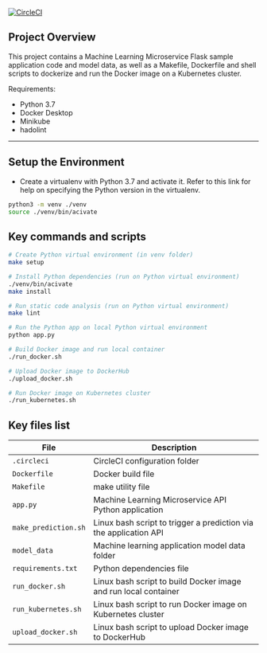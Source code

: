 [![CircleCI](https://dl.circleci.com/status-badge/img/gh/avneeshverma1234/udacitymachinelearningsubmission/tree/main.svg?style=svg)](https://dl.circleci.com/status-badge/redirect/gh/avneeshverma1234/udacitymachinelearningsubmission/tree/main)

## Project Overview

This project contains a Machine Learning Microservice Flask sample application code and model data, as well as a Makefile, Dockerfile and shell scripts to dockerize and run the Docker image on a Kubernetes cluster.

Requirements:
* Python 3.7
* Docker Desktop 
* Minikube 
* hadolint 
---

## Setup the Environment

* Create a virtualenv with Python 3.7 and activate it. Refer to this link for help on specifying the Python version in the virtualenv. 
```bash
python3 -m venv ./venv
source ./venv/bin/acivate
```

## Key commands and scripts
```bash
# Create Python virtual environment (in venv folder)
make setup

# Install Python dependencies (run on Python virtual environment)
./venv/bin/acivate
make install

# Run static code analysis (run on Python virtual environment)
make lint

# Run the Python app on local Python virtual environment
python app.py

# Build Docker image and run local container
./run_docker.sh

# Upload Docker image to DockerHub
./upload_docker.sh

# Run Docker image on Kubernetes cluster
./run_kubernetes.sh

```

## Key files list
| File  | Description |
| ------------- | ------------- |
| `.circleci`  | CircleCI configuration folder  |
| `Dockerfile`  | Docker build file  |
| `Makefile`  | make utility file |
| `app.py`  | Machine Learning Microservice API Python application |
| `make_prediction.sh`  | Linux bash script to trigger a prediction via the application API |
| `model_data`  | Machine learning application model data folder |
| `requirements.txt`  | Python dependencies file |
| `run_docker.sh`  | Linux bash script to build Docker image and run local container |
| `run_kubernetes.sh`  | Linux bash script to run Docker image on Kubernetes cluster |
| `upload_docker.sh`  | Linux bash script to upload Docker image to DockerHub |